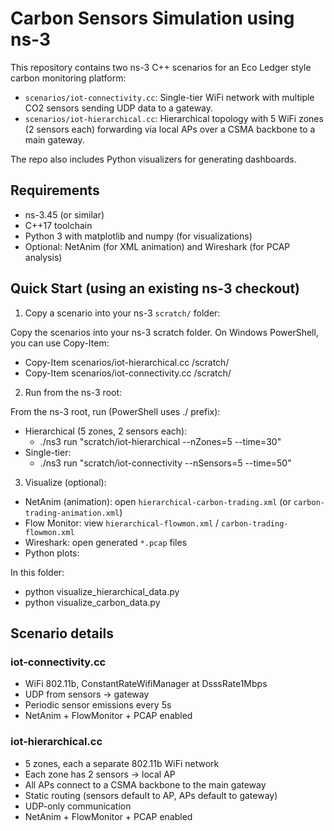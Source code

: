 # Carbon Sensors Simulation using ns-3

This repository contains two ns-3 C++ scenarios for an Eco Ledger style carbon monitoring platform:

- `scenarios/iot-connectivity.cc`: Single-tier WiFi network with multiple CO2 sensors sending UDP data to a gateway.
- `scenarios/iot-hierarchical.cc`: Hierarchical topology with 5 WiFi zones (2 sensors each) forwarding via local APs over a CSMA backbone to a main gateway.

The repo also includes Python visualizers for generating dashboards.

## Requirements

- ns-3.45 (or similar)
- C++17 toolchain
- Python 3 with matplotlib and numpy (for visualizations)
- Optional: NetAnim (for XML animation) and Wireshark (for PCAP analysis)

## Quick Start (using an existing ns-3 checkout)

1. Copy a scenario into your ns-3 `scratch/` folder:

Copy the scenarios into your ns-3 scratch folder. On Windows PowerShell, you can use Copy-Item:

- Copy-Item scenarios/iot-hierarchical.cc <path-to-ns-3>/scratch/
- Copy-Item scenarios/iot-connectivity.cc <path-to-ns-3>/scratch/

2. Run from the ns-3 root:

From the ns-3 root, run (PowerShell uses ./ prefix):

- Hierarchical (5 zones, 2 sensors each):
  - ./ns3 run "scratch/iot-hierarchical --nZones=5 --time=30"
- Single-tier:
  - ./ns3 run "scratch/iot-connectivity --nSensors=5 --time=50"

3. Visualize (optional):

- NetAnim (animation): open `hierarchical-carbon-trading.xml` (or `carbon-trading-animation.xml`)
- Flow Monitor: view `hierarchical-flowmon.xml` / `carbon-trading-flowmon.xml`
- Wireshark: open generated `*.pcap` files
- Python plots:

In this folder:

- python visualize_hierarchical_data.py
- python visualize_carbon_data.py

## Scenario details

### iot-connectivity.cc

- WiFi 802.11b, ConstantRateWifiManager at DsssRate1Mbps
- UDP from sensors → gateway
- Periodic sensor emissions every 5s
- NetAnim + FlowMonitor + PCAP enabled

### iot-hierarchical.cc

- 5 zones, each a separate 802.11b WiFi network
- Each zone has 2 sensors → local AP
- All APs connect to a CSMA backbone to the main gateway
- Static routing (sensors default to AP, APs default to gateway)
- UDP-only communication
- NetAnim + FlowMonitor + PCAP enabled

